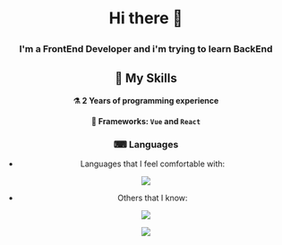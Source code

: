 # <p align="center"> Hi there 👋 </p>

### <p align="center"> I'm a FrontEnd Developer and i'm trying to learn BackEnd </p>

<div align="center">

  ## 🔨 My Skills
  #### ⚗ 2 Years of programming experience
  #### 🧰 Frameworks: `Vue` and `React`

  ### ⌨ Languages
  - Languages that I feel comfortable with: <br>
  <img align="center" src="https://skillicons.dev/icons?i=html,css&theme=dark">

  - Others that I know: <br>
  <img align="center" src="https://skillicons.dev/icons?i=js,ts,py&theme=dark">

  <p>
    <img align="center" src="https://komarev.com/ghpvc/?username=Ho11ow1&color=red"/>
  </p>
  
</div>
